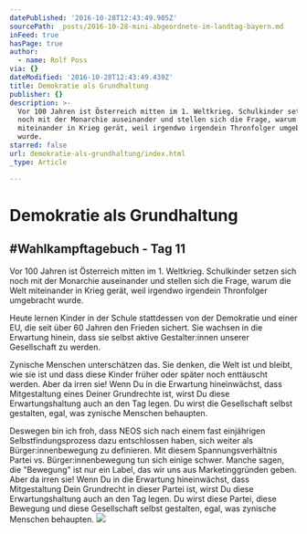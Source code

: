 ```yaml
---
datePublished: '2016-10-28T12:43:49.905Z'
sourcePath: _posts/2016-10-28-mini-abgeordnete-im-landtag-bayern.md
inFeed: true
hasPage: true
author:
  - name: Rolf Poss
via: {}
dateModified: '2016-10-28T12:43:49.439Z'
title: Demokratie als Grundhaltung
publisher: {}
description: >-
  Vor 100 Jahren ist Österreich mitten im 1. Weltkrieg. Schulkinder setzen sich
  noch mit der Monarchie auseinander und stellen sich die Frage, warum die Welt
  miteinander in Krieg gerät, weil irgendwo irgendein Thronfolger umgebracht
  wurde.
starred: false
url: demokratie-als-grundhaltung/index.html
_type: Article

---
```

# Demokratie als Grundhaltung

## \#Wahlkampftagebuch - Tag 11

Vor 100 Jahren ist Österreich mitten im 1\. Weltkrieg. Schulkinder setzen sich noch mit der Monarchie auseinander und stellen sich die Frage, warum die Welt miteinander in Krieg gerät, weil irgendwo irgendein Thronfolger umgebracht wurde.

Heute lernen Kinder in der Schule stattdessen von der Demokratie und einer EU, die seit über 60 Jahren den Frieden sichert. Sie wachsen in die Erwartung hinein, dass sie selbst aktive Gestalter:innen unserer Gesellschaft zu werden.

Zynische Menschen unterschätzen das. Sie denken, die Welt ist und bleibt, wie sie ist und dass diese Kinder früher oder später noch enttäuscht werden. Aber da irren sie! Wenn Du in die Erwartung hineinwächst, dass Mitgestaltung eines Deiner Grundrechte ist, wirst Du diese Erwartungshaltung auch an den Tag legen. Du wirst die Gesellschaft selbst gestalten, egal, was zynische Menschen behaupten.

Deswegen bin ich froh, dass NEOS sich nach einem fast einjährigen Selbstfindungsprozess dazu entschlossen haben, sich weiter als Bürger:innenbewegung zu definieren. Mit diesem Spannungsverhältnis Partei vs. Bürger:innenbewegung tun sich einige schwer. Manche sagen, die "Bewegung" ist nur ein Label, das wir uns aus Marketinggründen geben. Aber da irren sie! Wenn Du in die Erwartung hineinwächst, dass Mitgestaltung Dein Grundrecht in dieser Partei ist, wirst Du diese Erwartungshaltung auch an den Tag legen. Du wirst diese Partei, diese Bewegung und diese Gesellschaft selbst gestalten, egal, was zynische Menschen behaupten.
![](https://the-grid-user-content.s3-us-west-2.amazonaws.com/29195ce8-3aef-411a-bce0-90ff5cfa8238.jpg)